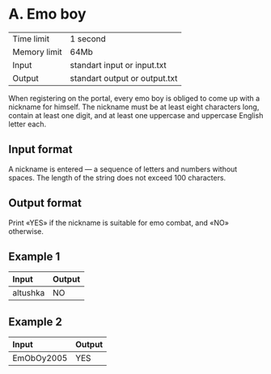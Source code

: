 # A. Emo boy
<table>
  <tr>
      <td>Time limit</td>
      <td>1 second</td>
  </tr>
  <tr>
      <td>Memory limit</td>
      <td>64Mb</td>
  </tr>
  <tr>
      <td>Input</td>
      <td>standart input or input.txt</td>
  </tr>
  <tr>
      <td>Output</td>
      <td>standart output or output.txt</td>
  </tr>
</table>

When registering on the portal, every emo boy is obliged to come up with a nickname for himself. The nickname must be at least eight characters long, 
contain at least one digit, and at least one uppercase and uppercase English letter each.

## Input format
A nickname is entered — a sequence of letters and numbers without spaces. The length of the string does not exceed 100 characters.

## Output format
Print «YES» if the nickname is suitable for emo combat, and «NO» otherwise.

## Example 1
| Input    | Output |
|:---------|:-------|
| altushka | NO     |

## Example 2
| Input      | Output |
|:-----------|:-------|
| EmObOy2005 | YES    |